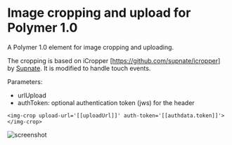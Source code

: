 # Image cropping and upload for Polymer 1.0

A Polymer 1.0 element for image cropping and uploading.

The cropping is based on iCropper [https://github.com/supnate/icropper] by [Supnate](https://github.com/supnate). It is modified to handle touch events.


Parameters:
- urlUpload
- authToken: optional authentication token (jws) for the header 

`<img-crop upload-url='[[uploadUrl]]' auth-token='[[authdata.token]]'></img-crop>`

![screenshot](https://github.com/exoer/polymer-img-crop/blob/master/screen_shot.png)
